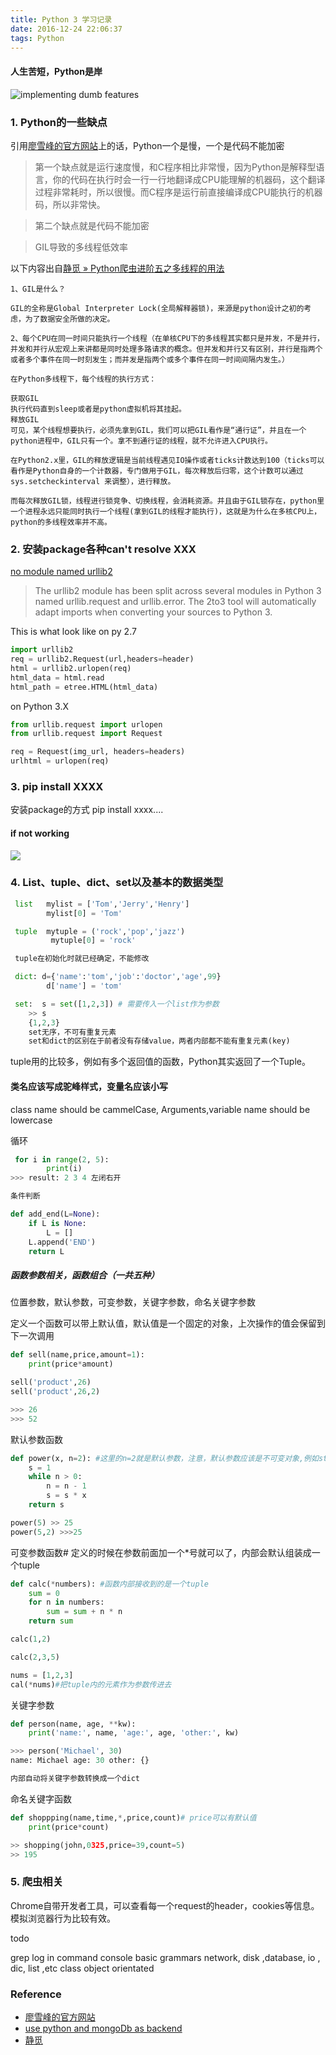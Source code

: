 ```yaml
---
title: Python 3 学习记录
date: 2016-12-24 22:06:37
tags: Python
---
```



#### 人生苦短，Python是岸

![implementing dumb features](http://odzl05jxx.bkt.clouddn.com/implementingdumbfeatures-big.png?imageView2/2/w/500)


<!-- more -->


### 1. Python的一些缺点
引用[廖雪峰的官方网站](http://www.liaoxuefeng.com/)上的话，Python一个是慢，一个是代码不能加密

> 第一个缺点就是运行速度慢，和C程序相比非常慢，因为Python是解释型语言，你的代码在执行时会一行一行地翻译成CPU能理解的机器码，这个翻译过程非常耗时，所以很慢。而C程序是运行前直接编译成CPU能执行的机器码，所以非常快。


> 第二个缺点就是代码不能加密

> GIL导致的多线程低效率

以下内容出自[静觅 » Python爬虫进阶五之多线程的用法](http://cuiqingcai.com/3325.html)
```text
1、GIL是什么？

GIL的全称是Global Interpreter Lock(全局解释器锁)，来源是python设计之初的考虑，为了数据安全所做的决定。

2、每个CPU在同一时间只能执行一个线程（在单核CPU下的多线程其实都只是并发，不是并行，并发和并行从宏观上来讲都是同时处理多路请求的概念。但并发和并行又有区别，并行是指两个或者多个事件在同一时刻发生；而并发是指两个或多个事件在同一时间间隔内发生。）

在Python多线程下，每个线程的执行方式：

获取GIL
执行代码直到sleep或者是python虚拟机将其挂起。
释放GIL
可见，某个线程想要执行，必须先拿到GIL，我们可以把GIL看作是“通行证”，并且在一个python进程中，GIL只有一个。拿不到通行证的线程，就不允许进入CPU执行。

在Python2.x里，GIL的释放逻辑是当前线程遇见IO操作或者ticks计数达到100（ticks可以看作是Python自身的一个计数器，专门做用于GIL，每次释放后归零，这个计数可以通过 sys.setcheckinterval 来调整），进行释放。

而每次释放GIL锁，线程进行锁竞争、切换线程，会消耗资源。并且由于GIL锁存在，python里一个进程永远只能同时执行一个线程(拿到GIL的线程才能执行)，这就是为什么在多核CPU上，python的多线程效率并不高。
```

### 2. 安装package各种can't resolve XXX
[no module named urllib2](http://stackoverflow.com/questions/2792650/python3-error-import-error-no-module-name-urllib2)

> The urllib2 module has been split across several modules in Python 3 named urllib.request and urllib.error. The 2to3 tool will automatically adapt imports when converting your sources to Python 3.

This is what look like on py 2.7

```python
import urllib2
req = urllib2.Request(url,headers=header)
html = urllib2.urlopen(req)
html_data = html.read
html_path = etree.HTML(html_data)	
```   

on Python 3.X 
```python
from urllib.request import urlopen
from urllib.request import Request

req = Request(img_url, headers=headers)
urlhtml = urlopen(req)
```


### 3. pip install XXXX 
安装package的方式 pip install xxxx....
#### if not working
![](http://odzl05jxx.bkt.clouddn.com/Googling%20the%20Error%20Message.jpg?imageView2/2/w/500)


### 4. List、tuple、dict、set以及基本的数据类型

```python
 list   mylist = ['Tom','Jerry','Henry']
        mylist[0] = 'Tom'

 tuple  mytuple = ('rock','pop','jazz')
         mytuple[0] = 'rock' 

 tuple在初始化时就已经确定，不能修改

 dict: d={'name':'tom','job':'doctor','age',99}
        d['name'] = 'tom'

 set:  s = set([1,2,3]) # 需要传入一个list作为参数
    >> s
    {1,2,3}
    set无序，不可有重复元素
    set和dict的区别在于前者没有存储value，两者内部都不能有重复元素(key)
```
tuple用的比较多，例如有多个返回值的函数，Python其实返回了一个Tuple。

#### 类名应该写成驼峰样式，变量名应该小写
class name should be cammelCase, Arguments,variable name should be lowercase

循环
```python
 for i in range(2, 5):
        print(i)
>>> result: 2 3 4 左闭右开

条件判断

def add_end(L=None):
    if L is None:
        L = []
    L.append('END')
    return L
```

##### 函数参数相关，函数组合（一共五种）
位置参数，默认参数，可变参数，关键字参数，命名关键字参数

定义一个函数可以带上默认值，默认值是一个固定的对象，上次操作的值会保留到下一次调用
```python
def sell(name,price,amount=1):
    print(price*amount)

sell('product',26)
sell('product',26,2)

>>> 26    
>>> 52    
```

默认参数函数
```python
def power(x, n=2): #这里的n=2就是默认参数，注意，默认参数应该是不可变对象,例如str、None这种
    s = 1
    while n > 0:
        n = n - 1
        s = s * x
    return s

power(5) >> 25
power(5,2) >>>25    
```

可变参数函数# 定义的时候在参数前面加一个*号就可以了，内部会默认组装成一个tuple
```python
def calc(*numbers): #函数内部接收到的是一个tuple
    sum = 0
    for n in numbers:
        sum = sum + n * n
    return sum

calc(1,2)

calc(2,3,5)    

nums = [1,2,3]
cal(*nums)#把tuple内的元素作为参数传进去
```
关键字参数
```python
def person(name, age, **kw):
    print('name:', name, 'age:', age, 'other:', kw)

>>> person('Michael', 30)
name: Michael age: 30 other: {}

内部自动将关键字参数转换成一个dict    
```
命名关键字函数
```python
def shoppping(name,time,*,price,count)# price可以有默认值
    print(price*count)

>> shopping(john,0325,price=39,count=5)
>> 195
```






### 5. 爬虫相关
Chrome自带开发者工具，可以查看每一个request的header，cookies等信息。模拟浏览器行为比较有效。



todo 

<!-- install mongoDb(better performance than sql) -->
<!-- install pip -->
grep log in command console
basic grammars
network, disk ,database, io , dic, list ,etc
class object orientated  



### Reference
- [廖雪峰的官方网站](http://www.liaoxuefeng.com/)
- [use python and mongoDb as backend](https://zhuanlan.zhihu.com/p/20488077?columnSlug=kotandroid)
- [静觅](http://cuiqingcai.com/category/technique/python) 


